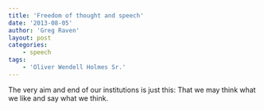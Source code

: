 ```yaml
---
title: 'Freedom of thought and speech'
date: '2013-08-05'
author: 'Greg Raven'
layout: post
categories:
    - speech
tags:
    - 'Oliver Wendell Holmes Sr.'
---
```


The very aim and end of our institutions is just this: That we may think what we like and say what we think.
